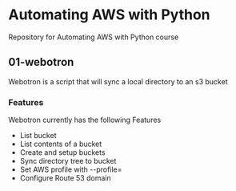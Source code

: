 # Automating AWS with Python

Repository for Automating AWS with Python course


## 01-webotron

Webotron is a script that will sync a local directory to an s3 bucket


### Features

Webotron currently has the following Features

- List bucket
- List contents of a bucket
- Create and setup buckets
- Sync directory tree to bucket
- Set AWS profile with --profile=<profileName>
- Configure Route 53 domain
